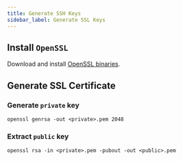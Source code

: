 ```yaml
---
title: Generate SSH Keys
sidebar_label: Generate SSL Keys
---
```


## Install `OpenSSL`

Download and install [OpenSSL binaries](https://wiki.openssl.org/index.php/Binaries).

## Generate SSL Certificate

### Generate `private` key

```shell
openssl genrsa -out <private>.pem 2048
```

### Extract `public` key

```shell
openssl rsa -in <private>.pem -pubout -out <public>.pem
```
